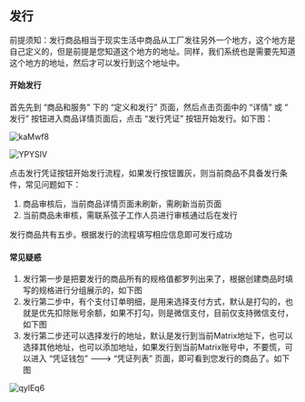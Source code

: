 ## 发行

前提须知：发行商品相当于现实生活中商品从工厂发往另外一个地方，这个地方是自己定义的，但是前提是您知道这个地方的地址。同样，我们系统也是需要先知道这个地方的地址，然后才可以发行到这个地址中。

#### 开始发行
首先先到 “商品和服务” 下的 “定义和发行” 页面，然后点击页面中的 “详情” 或 “ 发行” 按钮进入商品详情页面后，点击 “发行凭证” 按钮开始发行。如下图：

![kaMwf8](http://md.stringon.com/maunal/kaMwf8.png)

![YPYSIV](http://md.stringon.com/maunal/YPYSIV.png)

点击发行凭证按钮开始发行流程，如果发行按钮置灰，则当前商品不具备发行条件，常见问题如下：

1. 商品审核后，当前商品详情页面未刷新，需刷新当前页面
2. 当前商品未审核，需联系弦子工作人员进行审核通过后在发行

发行商品共有五步。根据发行的流程填写相应信息即可发行成功

#### 常见疑惑
1. 发行第一步是把要发行的商品所有的规格值都罗列出来了，根据创建商品时填写的规格进行分组展示的，如下图
2. 发行第二步中，有个支付订单明细，是用来选择支付方式，默认是打勾的，也就是优先扣除账号余额，如果不打勾，则是微信支付，目前仅支持微信支付，如下图
3. 发行第二步还可以选择发行的地址，默认是发行到当前Matrix地址下，也可以选择其他地址，也可以添加地址，如果发行到当前Matrix账号中，不要慌，可以进入 “凭证钱包” ---> “凭证列表” 页面，即可看到您发行的商品了。如下图

![qylEq6](http://md.stringon.com/maunal/qylEq6.png)